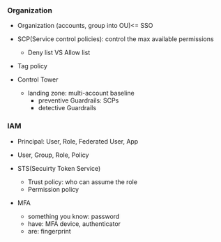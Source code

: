 
### Organization
- Organization (accounts, group into OU)<= SSO

- SCP(Service control policies): control the max available permissions
  - Deny list VS Allow list
- Tag policy

- Control Tower
  - landing zone: multi-account baseline
    - preventive Guardrails: SCPs
    - detective Guardrails

### IAM
- Principal: User, Role, Federated User, App
- User, Group, Role, Policy

- STS(Secuirty Token Service)
  - Trust policy: who can assume the role
  - Permission policy

- MFA
  - something you know: password
  - have: MFA device, authenticator
  - are: fingerprint

